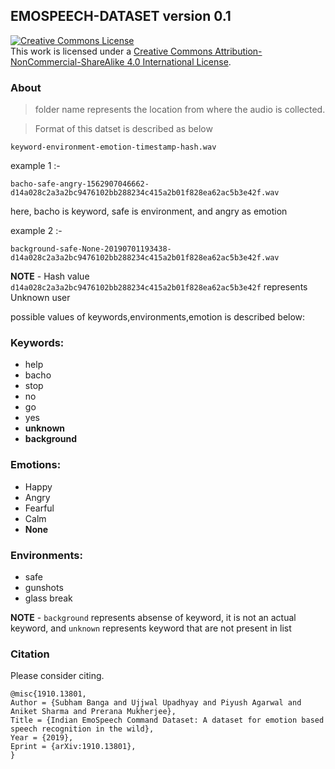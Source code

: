## EMOSPEECH-DATASET version 0.1
<a rel="license" href="http://creativecommons.org/licenses/by-nc-sa/4.0/"><img alt="Creative Commons License" style="border-width:0" src="https://i.creativecommons.org/l/by-nc-sa/4.0/88x31.png" /></a><br />This work is licensed under a <a rel="license" href="http://creativecommons.org/licenses/by-nc-sa/4.0/">Creative Commons Attribution-NonCommercial-ShareAlike 4.0 International License</a>.

### About

> folder name represents the location from where the audio is collected.


> Format of this datset is described as below

```
keyword-environment-emotion-timestamp-hash.wav
```
example 1 :- 
```
bacho-safe-angry-1562907046662-d14a028c2a3a2bc9476102bb288234c415a2b01f828ea62ac5b3e42f.wav
```
here, bacho is keyword, safe is environment, and angry as emotion

example 2 :-

```
background-safe-None-20190701193438-d14a028c2a3a2bc9476102bb288234c415a2b01f828ea62ac5b3e42f.wav
```
**NOTE** - Hash value ```d14a028c2a3a2bc9476102bb288234c415a2b01f828ea62ac5b3e42f``` represents Unknown user

possible values of keywords,environments,emotion is described below:

### Keywords:
 - help
 - bacho
 - stop
 - no
 - go
 - yes
 - **unknown**
 - **background**

### Emotions:
 - Happy
 - Angry
 - Fearful
 - Calm
 - **None**

### Environments:
 - safe
 - gunshots
 - glass break
 
 **NOTE** -  ```background``` represents absense of keyword, it is not an actual keyword, and ```unknown``` represents keyword that are not present in list

### Citation

Please consider citing.
```
@misc{1910.13801,
Author = {Subham Banga and Ujjwal Upadhyay and Piyush Agarwal and Aniket Sharma and Prerana Mukherjee},
Title = {Indian EmoSpeech Command Dataset: A dataset for emotion based speech recognition in the wild},
Year = {2019},
Eprint = {arXiv:1910.13801},
}
```
